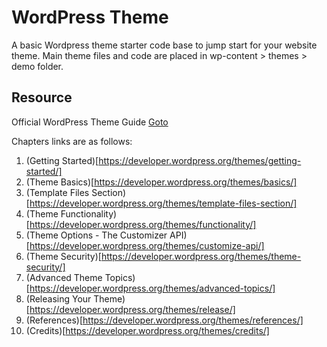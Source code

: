 # WordPress Theme

A basic Wordpress theme starter code base to jump start for your website theme. Main theme files and code are placed in wp-content > themes > demo folder.

## Resource

Official WordPress Theme Guide [Goto](https://developer.wordpress.org/themes/)

Chapters links are as follows:

1. (Getting Started)[https://developer.wordpress.org/themes/getting-started/]
2. (Theme Basics)[https://developer.wordpress.org/themes/basics/]
3. (Template Files Section)[https://developer.wordpress.org/themes/template-files-section/]
4. (Theme Functionality)[https://developer.wordpress.org/themes/functionality/]
5. (Theme Options - The Customizer API)[https://developer.wordpress.org/themes/customize-api/]
6. (Theme Security)[https://developer.wordpress.org/themes/theme-security/]
7. (Advanced Theme Topics)[https://developer.wordpress.org/themes/advanced-topics/]
8. (Releasing Your Theme)[https://developer.wordpress.org/themes/release/]
9. (References)[https://developer.wordpress.org/themes/references/]
10. (Credits)[https://developer.wordpress.org/themes/credits/]